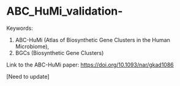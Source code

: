 # ABC_HuMi_validation-
Keywords: 
1. ABC-HuMi (Atlas of Biosynthetic Gene Clusters in the Human Microbiome), 
2. BGCs (Biosynthetic Gene Clusters)

Link to the ABC-HuMi paper: https://doi.org/10.1093/nar/gkad1086

[Need to update]

